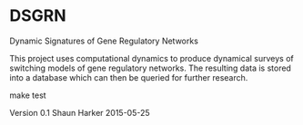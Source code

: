 # DSGRN
Dynamic Signatures of Gene Regulatory Networks

This project uses computational dynamics to produce
dynamical surveys of switching models of gene regulatory 
networks. The resulting data is stored into a database
which can then be queried for further research.

make test

Version 0.1
Shaun Harker
2015-05-25

